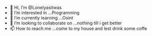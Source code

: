 - 👋 Hi, I’m @Lonelyasitwas
- 👀 I’m interested in ...Programming
- 🌱 I’m currently learning ...Osint
- 💞️ I’m looking to collaborate on ...nothing till i get better
- 📫 How to reach me ...come to my house and lest drink some coffe
